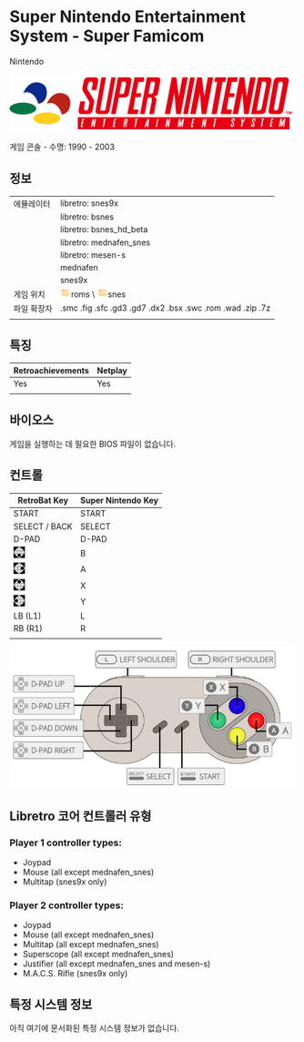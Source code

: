 # Super Nintendo Entertainment System - Super Famicom
Nintendo

![](./title.png)

게임 콘솔 - 수명: 1990 - 2003

## 정보

|||
|---|---|
| 에뮬레이터 | libretro: snes9x |
|           | libretro: bsnes |
|           | libretro: bsnes_hd_beta |
|           | libretro: mednafen_snes |
|           | libretro: mesen-s |
|           | mednafen |
|           | snes9x |
| 게임 위치 | ![](./../../icon.png)roms \ ![](./../../icon.png)snes |
| 파일 확장자 | .smc .fig .sfc .gd3 .gd7 .dx2 .bsx .swc .rom .wad .zip .7z |
|||


## 특징

| Retroachievements | Netplay |
|---|---|
| Yes | Yes |
|||


## 바이오스

게임을 실행하는 데 필요한 BIOS 파일이 없습니다.


## 컨트롤

| RetroBat Key | Super Nintendo Key|
|---|---|
| START | START |
| SELECT / BACK | SELECT |
| D-PAD | D-PAD |
| ![](./../../south.webp) | B |
| ![](./../../east.webp) | A |
| ![](./../../north.webp) | X |
| ![](./../../west.webp) | Y |
| LB (L1) | L |
| RB (R1) | R |
|||

![](./01.png)

## Libretro 코어 컨트롤러 유형
### Player 1 controller types:
- Joypad
- Mouse (all except mednafen_snes)
- Multitap (snes9x only)

### Player 2 controller types:
- Joypad
- Mouse (all except mednafen_snes)
- Multitap (all except mednafen_snes)
- Superscope (all except mednafen_snes)
- Justifier (all except mednafen_snes and mesen-s)
- M.A.C.S. Rifle (snes9x only)

## 특정 시스템 정보
아직 여기에 문서화된 특정 시스템 정보가 없습니다.